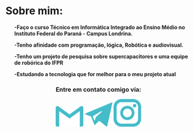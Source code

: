 
<head>
    <strong><h1>Sobre mim:</h2></strong>
    <link rel="stylesheet" href="./Main.css">
</head>
<body>
    <div id="container1"><ul>
        <strong><p>     -Faço o curso Técnico em Informática Integrado ao Ensino Médio no Instituto Federal do Paraná - Campus Londrina.</p></strong>
        <strong><p>     -Tenho afinidade com programação, lógica, Robótica e audiovisual.</p></strong>
        <strong><p>     -Tenho um projeto de pesquisa sobre supercapacitores e uma equipe de robórica do IFPR</p></strong>
        <strong><p>     -Estudando a tecnologia que for melhor para o meu projeto atual</p></strong>
    </ul></div>
    <div id="conteiner2" align="center">
        <h3>Entre em contato comigo via:</h3> 
        <a href = "mailto:gipereirasella@gmail.com">
        <img src="./Imagens/Logo-gmail.svg" width="75"></a>
        <a href = "https://t.me/GiovaniSella">
        <img src="./Imagens/Logo-telegram.svg" width="75"></a>
        <a href = "https://www.instagram.com/gipereirasella/">
        <img src="./Imagens/Logo-instagram.svg"width="75"></a>
    </div>
</body>

<!--
### Sobre mim 
* Estudo no Instituto Federal do Paraná - Campus Londrina. Faço o curso Técnico em Informática Integrado ao Ensino Médio
* Tenho afinidade com programação, lógica, Robótica e audiovisual. Tenho um projeto de pesquisa sobre supercapacitores e uma equipe de robórica também pelo IFPR
* Estudando a tecnologia que for melhor para o meu projeto atual kk 
<h3 <p align="center">Entre em contato comigo via:</p> 
<p align="center"> 
<a href = "mailto:gipereirasella@gmail.com"><img src="Imagens/gmailCiano.svg" width="50"></a>
<a href = "https://t.me/GiovaniSella"><img src="Imagens/telegramCiano.svg" width="50"></a>
**GiovaniSella/GiovaniSella** is a ✨ _special_ ✨ repository because its `README.md` (this file) appears on your GitHub profile.
Here are some ideas to get you started:
- 🔭 I’m currently working on ...
- 🌱 I’m currently learning ...
- 👯 I’m looking to collaborate on ...
- 🤔 I’m looking for help with ...
- 💬 Ask me about ...
- 📫 How to reach me: ...
- 😄 Pronouns: ...
- ⚡ Fun fact: ...
-->
